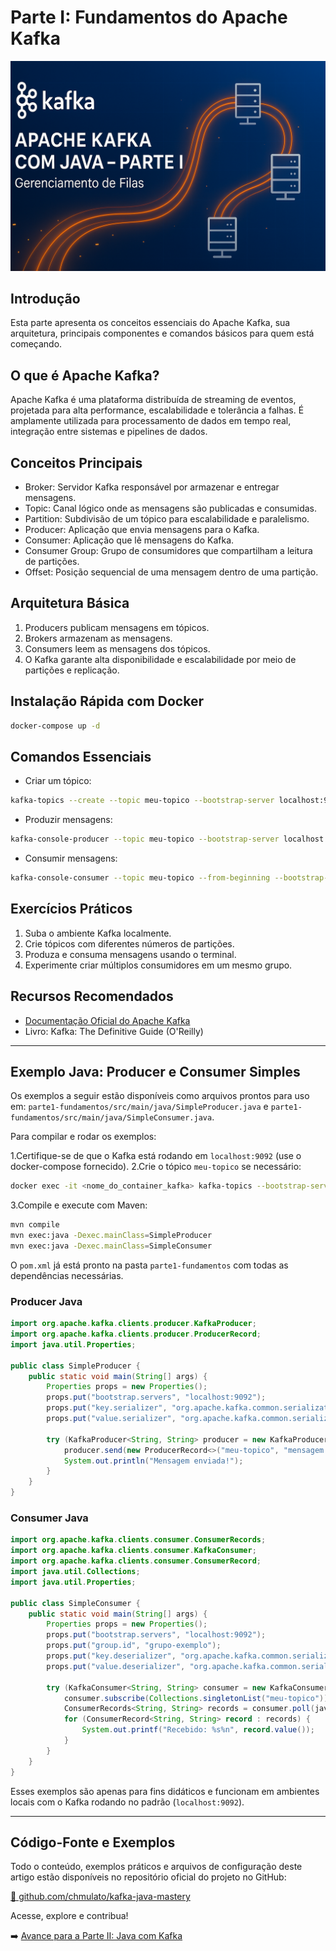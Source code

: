 # Parte I: Fundamentos do Apache Kafka

![Apache Kafka com Java – Parte I](img/kafka-java-parte1.png)

## Introdução

Esta parte apresenta os conceitos essenciais do Apache Kafka, sua arquitetura, principais componentes e comandos básicos para quem está começando.

## O que é Apache Kafka?

Apache Kafka é uma plataforma distribuída de streaming de eventos, projetada para alta performance, escalabilidade e tolerância a falhas. É amplamente utilizada para processamento de dados em tempo real, integração entre sistemas e pipelines de dados.

## Conceitos Principais

- Broker: Servidor Kafka responsável por armazenar e entregar mensagens.
- Topic: Canal lógico onde as mensagens são publicadas e consumidas.
- Partition: Subdivisão de um tópico para escalabilidade e paralelismo.
- Producer: Aplicação que envia mensagens para o Kafka.
- Consumer: Aplicação que lê mensagens do Kafka.
- Consumer Group: Grupo de consumidores que compartilham a leitura de partições.
- Offset: Posição sequencial de uma mensagem dentro de uma partição.

## Arquitetura Básica

1. Producers publicam mensagens em tópicos.
2. Brokers armazenam as mensagens.
3. Consumers leem as mensagens dos tópicos.
4. O Kafka garante alta disponibilidade e escalabilidade por meio de partições e replicação.

## Instalação Rápida com Docker

```bash
docker-compose up -d
```

## Comandos Essenciais

- Criar um tópico:

```bash
kafka-topics --create --topic meu-topico --bootstrap-server localhost:9092 --partitions 3 --replication-factor 1
```

- Produzir mensagens:

```bash
kafka-console-producer --topic meu-topico --bootstrap-server localhost:9092
```

- Consumir mensagens:

```bash
kafka-console-consumer --topic meu-topico --from-beginning --bootstrap-server localhost:9092
```

## Exercícios Práticos

1. Suba o ambiente Kafka localmente.
2. Crie tópicos com diferentes números de partições.
3. Produza e consuma mensagens usando o terminal.
4. Experimente criar múltiplos consumidores em um mesmo grupo.

## Recursos Recomendados

- [Documentação Oficial do Apache Kafka](https://kafka.apache.org/documentation/)
- Livro: Kafka: The Definitive Guide (O'Reilly)

---

## Exemplo Java: Producer e Consumer Simples

Os exemplos a seguir estão disponíveis como arquivos prontos para uso em:
`parte1-fundamentos/src/main/java/SimpleProducer.java` e `parte1-fundamentos/src/main/java/SimpleConsumer.java`.

Para compilar e rodar os exemplos:

1.Certifique-se de que o Kafka está rodando em `localhost:9092` (use o docker-compose fornecido).
2.Crie o tópico `meu-topico` se necessário:

```sh
docker exec -it <nome_do_container_kafka> kafka-topics --bootstrap-server localhost:9092 --create --topic meu-topico --partitions 1 --replication-factor 1
```

3.Compile e execute com Maven:

```sh
mvn compile
mvn exec:java -Dexec.mainClass=SimpleProducer
mvn exec:java -Dexec.mainClass=SimpleConsumer
```

O `pom.xml` já está pronto na pasta `parte1-fundamentos` com todas as dependências necessárias.

### Producer Java

```java
import org.apache.kafka.clients.producer.KafkaProducer;
import org.apache.kafka.clients.producer.ProducerRecord;
import java.util.Properties;

public class SimpleProducer {
    public static void main(String[] args) {
        Properties props = new Properties();
        props.put("bootstrap.servers", "localhost:9092");
        props.put("key.serializer", "org.apache.kafka.common.serialization.StringSerializer");
        props.put("value.serializer", "org.apache.kafka.common.serialization.StringSerializer");

        try (KafkaProducer<String, String> producer = new KafkaProducer<>(props)) {
            producer.send(new ProducerRecord<>("meu-topico", "mensagem de exemplo"));
            System.out.println("Mensagem enviada!");
        }
    }
}
```

### Consumer Java

```java
import org.apache.kafka.clients.consumer.ConsumerRecords;
import org.apache.kafka.clients.consumer.KafkaConsumer;
import org.apache.kafka.clients.consumer.ConsumerRecord;
import java.util.Collections;
import java.util.Properties;

public class SimpleConsumer {
    public static void main(String[] args) {
        Properties props = new Properties();
        props.put("bootstrap.servers", "localhost:9092");
        props.put("group.id", "grupo-exemplo");
        props.put("key.deserializer", "org.apache.kafka.common.serialization.StringDeserializer");
        props.put("value.deserializer", "org.apache.kafka.common.serialization.StringDeserializer");

        try (KafkaConsumer<String, String> consumer = new KafkaConsumer<>(props)) {
            consumer.subscribe(Collections.singletonList("meu-topico"));
            ConsumerRecords<String, String> records = consumer.poll(java.time.Duration.ofSeconds(5));
            for (ConsumerRecord<String, String> record : records) {
                System.out.printf("Recebido: %s%n", record.value());
            }
        }
    }
}
```

Esses exemplos são apenas para fins didáticos e funcionam em ambientes locais com o Kafka rodando no padrão (`localhost:9092`).

---

## Código-Fonte e Exemplos

Todo o conteúdo, exemplos práticos e arquivos de configuração deste artigo estão disponíveis no repositório oficial do projeto no GitHub:

[🔗 github.com/chmulato/kafka-java-mastery](https://github.com/chmulato/kafka-java-mastery)

Acesse, explore e contribua!

➡️ [Avance para a Parte II: Java com Kafka](parte2-java.md)
